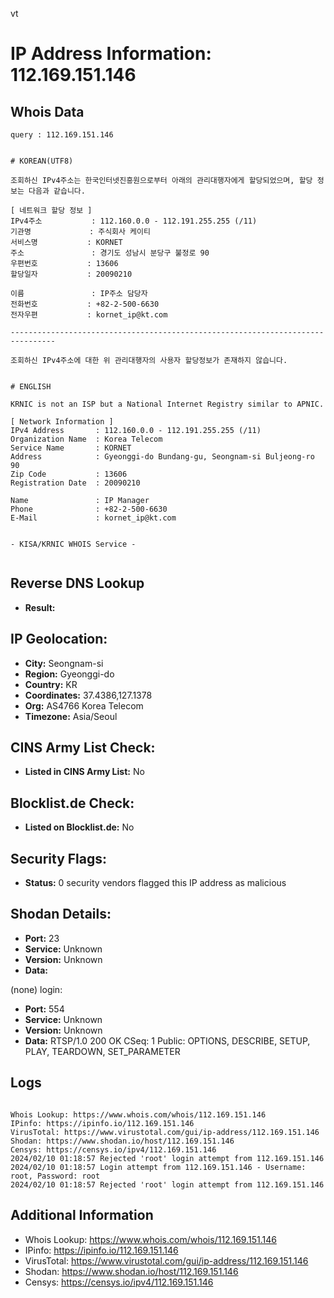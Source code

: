 vt
# IP Address Information: 112.169.151.146

## Whois Data
```
query : 112.169.151.146


# KOREAN(UTF8)

조회하신 IPv4주소는 한국인터넷진흥원으로부터 아래의 관리대행자에게 할당되었으며, 할당 정보는 다음과 같습니다.

[ 네트워크 할당 정보 ]
IPv4주소           : 112.160.0.0 - 112.191.255.255 (/11)
기관명             : 주식회사 케이티
서비스명           : KORNET
주소               : 경기도 성남시 분당구 불정로 90
우편번호           : 13606
할당일자           : 20090210

이름               : IP주소 담당자
전화번호           : +82-2-500-6630
전자우편           : kornet_ip@kt.com

--------------------------------------------------------------------------------

조회하신 IPv4주소에 대한 위 관리대행자의 사용자 할당정보가 존재하지 않습니다.


# ENGLISH

KRNIC is not an ISP but a National Internet Registry similar to APNIC.

[ Network Information ]
IPv4 Address       : 112.160.0.0 - 112.191.255.255 (/11)
Organization Name  : Korea Telecom
Service Name       : KORNET
Address            : Gyeonggi-do Bundang-gu, Seongnam-si Buljeong-ro 90
Zip Code           : 13606
Registration Date  : 20090210

Name               : IP Manager
Phone              : +82-2-500-6630
E-Mail             : kornet_ip@kt.com


- KISA/KRNIC WHOIS Service -


```
## Reverse DNS Lookup
- **Result:** 

## IP Geolocation:
- **City:** Seongnam-si
- **Region:** Gyeonggi-do
- **Country:** KR
- **Coordinates:** 37.4386,127.1378
- **Org:** AS4766 Korea Telecom
- **Timezone:** Asia/Seoul

## CINS Army List Check:
- **Listed in CINS Army List:** 
No

## Blocklist.de Check:
- **Listed on Blocklist.de:** 
No

## Security Flags:
- **Status:** 0 security vendors flagged this IP address as malicious

## Shodan Details:
- **Port:** 23
- **Service:** Unknown
- **Version:** Unknown
- **Data:** 
(none) login: 

- **Port:** 554
- **Service:** Unknown
- **Version:** Unknown
- **Data:** RTSP/1.0 200 OK
CSeq: 1
Public: OPTIONS, DESCRIBE, SETUP, PLAY, TEARDOWN, SET_PARAMETER



## Logs
```

Whois Lookup: https://www.whois.com/whois/112.169.151.146
IPinfo: https://ipinfo.io/112.169.151.146
VirusTotal: https://www.virustotal.com/gui/ip-address/112.169.151.146
Shodan: https://www.shodan.io/host/112.169.151.146
Censys: https://censys.io/ipv4/112.169.151.146
2024/02/10 01:18:57 Rejected 'root' login attempt from 112.169.151.146
2024/02/10 01:18:57 Login attempt from 112.169.151.146 - Username: root, Password: root
2024/02/10 01:18:57 Rejected 'root' login attempt from 112.169.151.146

```
## Additional Information
- Whois Lookup: https://www.whois.com/whois/112.169.151.146
- IPinfo: https://ipinfo.io/112.169.151.146
- VirusTotal: https://www.virustotal.com/gui/ip-address/112.169.151.146
- Shodan: https://www.shodan.io/host/112.169.151.146
- Censys: https://censys.io/ipv4/112.169.151.146

